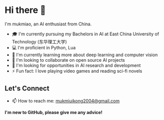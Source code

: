 # Hi there 👋

I'm mukmiao, an AI enthusiast from China.  

- 🎓 I'm currently pursuing my Bachelors in AI at East China University of Technology (东华理工大学)
- 💻 I'm proficient in Python, Lua
- 🌱 I'm currently learning more about deep learning and computer vision
- 👯 I'm looking to collaborate on open source AI projects
- 🤔 I'm looking for opportunities in AI research and development
- ⚡ Fun fact: I love playing video games and reading sci-fi novels

## Let's Connect

- 📫 How to reach me: mukmiuikong2004@gmail.com

**I'm new to GitHub, please give me any advice!**
